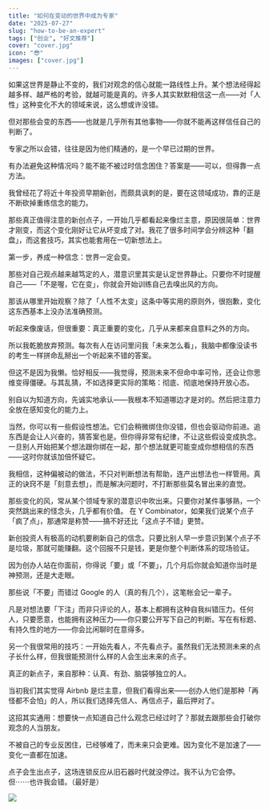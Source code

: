 ```yaml
---
title: "如何在变动的世界中成为专家"
date: "2025-07-27"
slug: "how-to-be-an-expert"
tags: ["创业", "好文推荐"]
cover: "cover.jpg"
icon: "😎"
images: ["cover.jpg"]
---
```

如果这世界是静止不变的，我们对观念的信心就能一路线性上升。某个想法经得起越多样、越严格的考验，就越可能是真的。许多人其实默默相信这一点——对「人性」这种变化不大的领域来说，这么想或许没错。



但对那些会变的东西——也就是几乎所有其他事物——你就不能再这样信任自己的判断了。



专家之所以会错，往往是因为他们精通的，是一个早已过期的世界。



有办法避免这种情况吗？能不能不被过时信念困住？答案是——可以，但得靠一点方法。



我曾经花了将近十年投资早期新创，而颇具讽刺的是，要在这领域成功，靠的正是不断砍掉重练信念的能力。



那些真正值得注意的新创点子，一开始几乎都看起来像烂主意，原因很简单：世界才刚变，而这个变化刚好让它从坏变成了对。我花了很多时间学会分辨这种「翻盘」，而这套技巧，其实也能套用在一切新想法上。



第一步，养成一种信念：世界一定会变。



那些对自己观点越来越笃定的人，潜意识里其实是认定世界静止。只要你不时提醒自己——「不是喔，它在变」，你就会开始训练自己去嗅出风的方向。



那该从哪里开始观察？除了「人性不太变」这条中等实用的原则外，很抱歉，变化这东西基本上没办法准确预测。



听起来像废话，但很重要：真正重要的变化，几乎从来都来自意料之外的方向。



所以我乾脆放弃预测。每次有人在访问里问我「未来怎么看」，我脑中都像没读书的考生一样拼命乱掰出一个听起来不错的答案。



但这不是因为我懒。恰好相反——我觉得，预测未来不但命中率可怜，还会让你思维变得僵硬。与其乱猜，不如选择更实际的策略：彻底、彻底地保持开放心态。



别自以为知道方向，先诚实地承认——我根本不知道哪边才是对的。然后把注意力全放在感知变化的能力上。



当然，你可以有一些假设性想法。它们会稍微绑住你没错，但也会驱动你前进。追东西是会让人兴奋的，猜答案也是。但你得非常有纪律，不让这些假设变成执念。
一旦别人开始把某个想法跟你绑在一起，那个想法就更可能变成你想相信的东西——这时你就该加倍怀疑它。



我相信，这种偏被动的做法，不只对判断想法有帮助，连产出想法也一样管用。真正的诀窍不是「刻意去想」，而是解决问题时，不打断那些莫名冒出来的直觉。



那些变化的风，常从某个领域专家的潜意识中吹出来。只要你对某件事够熟，一个突然跳出来的怪念头，几乎都有价值。
在 Y Combinator，如果我们说某个点子「疯了点」，那通常是称赞——搞不好还比「这点子不错」更赞。



新创投资人有极高的动机要刷新自己的信念。只要比别人早一步意识到某个点子不是垃圾，那就可能赚翻。这个回报不只是钱，更是你整个判断体系的现场验证。



因为创办人站在你面前，你得说「要」或「不要」，几个月后你就会知道你当时是神预测，还是大走眼。



那些说「不要」而错过 Google 的人（真的有几个），这笔帐会记一辈子。



凡是对想法要「下注」而非只评论的人，基本上都拥有这种自我纠错压力。任何人，只要愿意，也能拥有这种压力——你只要公开写下自己的判断。写在有标题、有持久性的地方——你会比闲聊时在意得多。



另一个我很常用的技巧：一开始先看人，不先看点子。虽然我们无法预测未来的点子长什么样，但我很能预测什么样的人会生出未来的点子。



真正的新点子，来自那种：认真、有劲、脑袋够独立的人。



当初我们其实觉得 Airbnb 是烂主意，但我们看得出来——创办人他们是那种「再怪都不会怕」的人，所以我们选择先信人、再信点子，最后押对了。



这招其实通用：想要快一点知道自己什么观念已经过时了？那就去跟那些会打破你观念的人当朋友。



不被自己的专业反困住，已经够难了，而未来只会更难。因为变化不是加速了——变化一直都在加速。



点子会生出点子，这场连锁反应从旧石器时代就没停过。我不认为它会停。
但⋯⋯也许我会错。（最好是）




![](https://prod-files-secure.s3.us-west-2.amazonaws.com/112d0858-5090-4d34-a606-b75eb8d65fd2/46476355-9cf3-4e99-9b7a-3531bc426380/1000202064.png?X-Amz-Algorithm=AWS4-HMAC-SHA256&X-Amz-Content-Sha256=UNSIGNED-PAYLOAD&X-Amz-Credential=ASIAZI2LB466SUVUKLIT%2F20251018%2Fus-west-2%2Fs3%2Faws4_request&X-Amz-Date=20251018T163510Z&X-Amz-Expires=3600&X-Amz-Security-Token=IQoJb3JpZ2luX2VjEBQaCXVzLXdlc3QtMiJHMEUCIAq1D11bGkZDYseGtK%2BSWdwfDOilDghvqu3XnDwmzBqzAiEAqpzB4ZrlC6PqsWmhSM67lSwpFXE3eLlsigxYlb3u0V0qiAQIvf%2F%2F%2F%2F%2F%2F%2F%2F%2F%2FARAAGgw2Mzc0MjMxODM4MDUiDGQmtYKgacAa598ibyrcA5JgZMaqVrSkZEUoqXgWShZdBUotbYnDI28EurIWdxU6LpawbTTO7nqq5Dgw1RTBvagukzRSYxPAWwpjsF%2FLVj2zitlgKI4z4RJ1dn5f4zO%2F69KBPk9V0xn5ad0JkJe45ZPjwVx1GD4%2Fv9fghAnJtwFsr7QXoox2gBOa7Tzu%2FpLl4t9gHQgWBLmUO4af0N%2FxD7K%2BVaXx%2B6ll45PTFexFwDDWGFPkxlchZ47hlk%2Bg7NECqETYMucf33Slbm7yNtP9qaree%2FdqV6gkRzqRtgtgjPJYDCOGXRzD9dbvs1RM6nQeMjFtIyjWV77KiemWaIiCrdlTxJIduYcU5r2niDGMV%2FQiyv26bY6k5Rabf0mTPRHoM8l1Xn3VwUHfMcgtq%2Bg7jIeMnEIKn%2F4RgofYlN6wuwsgoB3T9NnZzfly%2FzI4o8HZhxoCMo1LDGEsiif%2BHE7vecpkBPDefEAdO6lB%2F6cfQFIdJxG3QBwgWatlfGVsFS5sB%2BEk%2BfUiygcBz7Ek64IZ%2FvW7qihiGtTpprsg%2FfGC346bmJizL8YyCJ4rsdvtj5LsKPTE93SH3eN7w1NPPmZU9R2hfoK9JBbEiqMBzVCpLs2zRkiEXPSRmY77qYJlBEoD2QB51Iogn3rNQpx5MOqGzscGOqUBayVQOpHu8R3f3qGX58R5%2F5PsK64xuUwnrbH7aK6Kf55yLf5G%2FtJPR8nZZMMZfMBBO5o0QDdi%2FGz6ehAAOTTJRNcojP5mRhVlm0r3nU8cQMcwjIXf7wklPf1wuw4TKV8jhv4lYKTI9OgBrWVKmQ2Ms7SMONU3PgEAgBPpLRG9xhQxk7VfbqHpF7UwV%2BXZFQF7FfuXvsz%2FwzgTubqHLXUsiL6bNxLE&X-Amz-Signature=13493d36e45e378c1ff4055af25a93e7eb05e79b7341c08f59fe34d80abff2d1&X-Amz-SignedHeaders=host&x-amz-checksum-mode=ENABLED&x-id=GetObject)

